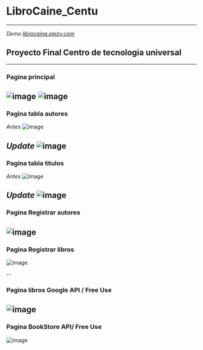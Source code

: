 # LibroCaine_Centu
---
*Demo [librocaina.epizy.com](http://librocaina.epizy.com/index.php)*
## Proyecto Final Centro de tecnologia universal 
---
### Pagina principal
![image](https://user-images.githubusercontent.com/59577641/121747678-c8c30180-cad5-11eb-8f7c-3fcd30356b28.png)
![image](https://user-images.githubusercontent.com/59577641/121747714-d4162d00-cad5-11eb-9f10-af868f670973.png)
---
### Pagina tabla autores  
*Antes*
![image](https://user-images.githubusercontent.com/59577641/121747751-e1331c00-cad5-11eb-966f-7ec6b17ad01a.png)

*Update* 
![image](https://user-images.githubusercontent.com/59577641/122691932-38d13600-d200-11eb-8389-5b4555cd98d6.png)
---
### Pagina tabla titulos  
*Antes*
![image](https://user-images.githubusercontent.com/59577641/121747763-e5f7d000-cad5-11eb-8802-cd7e504f3c9c.png)

*Update*
![image](https://user-images.githubusercontent.com/59577641/122691981-72a23c80-d200-11eb-8005-9a7255b1d896.png)
---
### Pagina Registrar autores
![image](https://user-images.githubusercontent.com/59577641/121781719-1db55500-cb74-11eb-97aa-83566209d524.png)
--
### Pagina Registrar libros
![image](https://user-images.githubusercontent.com/59577641/121781733-286fea00-cb74-11eb-87c3-37346f54e6e8.png)

--
### Pagina libros Google API / Free Use
![image](https://user-images.githubusercontent.com/59577641/121893809-65f78300-ccec-11eb-909e-93c4daaef134.png)
--
### Pagina BookStore API/ Free Use
![image](https://user-images.githubusercontent.com/59577641/121919714-4caf0080-cd05-11eb-89ef-df16c34c1f8c.png)

